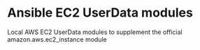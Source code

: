 # Ansible EC2 UserData modules
Local AWS EC2 UserData modules to supplement the official amazon.aws.ec2_instance module
